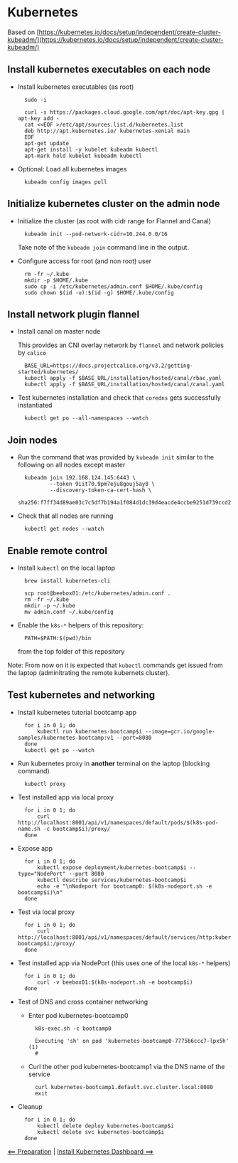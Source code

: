 # Kubernetes

Based on [https://kubernetes.io/docs/setup/independent/create-cluster-kubeadm/](https://kubernetes.io/docs/setup/independent/create-cluster-kubeadm/)

## Install kubernetes executables on each node

- Install kubernetes executables (as root)

        sudo -i

        curl -s https://packages.cloud.google.com/apt/doc/apt-key.gpg | apt-key add -
        cat <<EOF >/etc/apt/sources.list.d/kubernetes.list
        deb http://apt.kubernetes.io/ kubernetes-xenial main
        EOF
        apt-get update
        apt-get install -y kubelet kubeadm kubectl
        apt-mark hold kubelet kubeadm kubectl

- Optional: Load all kubernetes images

        kubeadm config images pull


## Initialize kubernetes cluster on the admin node

- Initialize the cluster (as root with cidr range for Flannel and Canal)

        kubeadm init --pod-network-cidr=10.244.0.0/16

    Take note of the `kubeadm join` command line in the output.

- Configure access for root (and non root) user

        rm -fr ~/.kube
        mkdir -p $HOME/.kube
        sudo cp -i /etc/kubernetes/admin.conf $HOME/.kube/config
        sudo chown $(id -u):$(id -g) $HOME/.kube/config


## Install network plugin flannel

- Install canal on master node

    This provides an CNI overlay network by `flannel` and network policies by `calico`

        BASE_URL=https://docs.projectcalico.org/v3.2/getting-started/kubernetes/
        kubectl apply -f $BASE_URL/installation/hosted/canal/rbac.yaml
        kubectl apply -f $BASE_URL/installation/hosted/canal/canal.yaml

- Test kubernetes installation and check that `coredns` gets successfully instantiated

        kubectl get po --all-namespaces --watch


## Join nodes

- Run the command that was provided by `kubeadm init` similar to the following on all nodes except master

        kubeadm join 192.168.124.145:6443 \
                --token 9iit70.9pm7eju8gouj5ay8 \
                --discovery-token-ca-cert-hash \
                sha256:f7ff34d89ae03c7c5df7b194a1f084d1dc39d4eacde4ccbe9251d739ccd21df3

- Check that all nodes are running

        kubectl get nodes --watch


## Enable remote control

- Install `kubectl` on the local laptop

        brew install kubernetes-cli

        scp root@beebox01:/etc/kubernetes/admin.conf .
        rm -fr ~/.kube
        mkdir -p ~/.kube
        mv admin.conf ~/.kube/config

- Enable the `k8s-*` helpers of this repository:

        PATH=$PATH:$(pwd)/bin

    from the top folder of this repository

Note: From now on it is expected that `kubectl` commands get issued from the laptop (adminitrating the remote kubernets cluster).


## Test kubernetes and networking

- Install kubernetes tutorial bootcamp app

        for i in 0 1; do
            kubectl run kubernetes-bootcamp$i --image=gcr.io/google-samples/kubernetes-bootcamp:v1 --port=8080
        done
        kubectl get po --watch

- Run kubernetes proxy in **another** terminal on the laptop (blocking command)

        kubectl proxy

- Test installed app via local proxy

        for i in 0 1; do
            curl http://localhost:8001/api/v1/namespaces/default/pods/$(k8s-pod-name.sh -c bootcamp$i)/proxy/
        done

- Expose app

        for i in 0 1; do
            kubectl expose deployment/kubernetes-bootcamp$i --type="NodePort" --port 8080
            kubectl describe services/kubernetes-bootcamp$i
            echo -e "\nNodeport for bootcamp0: $(k8s-nodeport.sh -e bootcamp$i)\n"
        done

- Test via local proxy

        for i in 0 1; do
            curl http://localhost:8001/api/v1/namespaces/default/services/http:kubernetes-bootcamp$i:/proxy/
        done

- Test installed app via NodePort (this uses one of the local `k8s-*` helpers)

        for i in 0 1; do
            curl -v beebox01:$(k8s-nodeport.sh -e bootcamp$i)
        done

- Test of DNS and cross container networking

    - Enter pod kubernetes-bootcamp0

            k8s-exec.sh -c bootcamp0

            Executing 'sh' on pod 'kubernetes-bootcamp0-7775b6ccc7-lpx5h' (1)
            #

    - Curl the other pod kubernetes-bootcamp1 via the DNS name of the service

            curl kubernetes-bootcamp1.default.svc.cluster.local:8080
            exit

- Cleanup

        for i in 0 1; do
            kubectl delete deploy kubernetes-bootcamp$i
            kubectl delete svc kubernetes-bootcamp$i
        done

[<== Preparation](./0_Preparation.md) | [Install Kubernetes Dashboard ==>](./2_Install_Kubernetes_Dashboard.md)